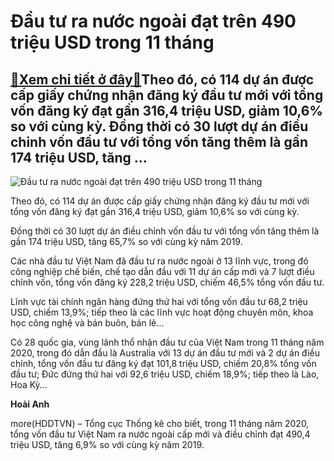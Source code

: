 Đầu tư ra nước ngoài đạt trên 490 triệu USD trong 11 tháng
==========================================================

[:gift:Xem chi tiết ở đây:gift:](https://hddtvn.com/dau-tu-ra-nuoc-ngoai-dat-tren-490-trieu-usd-trong-11-thang/)Theo đó, có 114 dự án được cấp giấy chứng nhận đăng ký đầu tư mới với tổng vốn đăng ký đạt gần 316,4 triệu USD, giảm 10,6% so với cùng kỳ. Đồng thời có 30 lượt dự án điều chỉnh vốn đầu tư với tổng vốn tăng thêm là gần 174 triệu USD, tăng …
-----------------------------------------------------------------------------------------------------------------------------------------------------------------------------------------------------------------------------------------------





![Đầu tư ra nước ngoài đạt trên 490 triệu USD trong 11 tháng](https://hddtvn.com/wp-content/uploads/2021/01/3550_849ce1a81987b989ef0650070ad22907_dau-tu-ra-nuoc-ngoai.jpg "Đầu tư ra nước ngoài đạt trên 490 triệu USD trong 11 tháng")



Theo đó, có 114 dự án được cấp giấy chứng nhận đăng ký đầu tư mới với tổng vốn đăng ký đạt gần 316,4 triệu USD, giảm 10,6% so với cùng kỳ.


Đồng thời có 30 lượt dự án điều chỉnh vốn đầu tư với tổng vốn tăng thêm là gần 174 triệu USD, tăng 65,7% so với cùng kỳ năm 2019.


Các nhà đầu tư Việt Nam đã đầu tư ra nước ngoài ở 13 lĩnh vực, trong đó công nghiệp chế biến, chế tạo dẫn đầu với 11 dự án cấp mới và 7 lượt điều chỉnh vốn, tổng vốn đăng ký 228,2 triệu USD, chiếm 46,5% tổng vốn đầu tư.


Lĩnh vực tài chính ngân hàng đứng thứ hai với tổng vốn đầu tư 68,2 triệu USD, chiếm 13,9%; tiếp theo là các lĩnh vực hoạt động chuyên môn, khoa học công nghệ và bán buôn, bán lẻ…


Có 28 quốc gia, vùng lãnh thổ nhận đầu tư của Việt Nam trong 11 tháng năm 2020, trong đó dẫn đầu là Australia với 13 dự án đầu tư mới và 2 dự án điều chỉnh, tổng vốn đầu tư đăng ký đạt 101,8 triệu USD, chiếm 20,8% tổng vốn đầu tư; Đức đứng thứ hai với 92,6 triệu USD, chiếm 18,9%; tiếp theo là Lào, Hoa Kỳ…




**Hoài Anh**



more(HDDTVN) – Tổng cục Thống kê cho biết, trong 11 tháng năm 2020, tổng vốn đầu tư Việt Nam ra nước ngoài cấp mới và điều chỉnh đạt 490,4 triệu USD, tăng 6,9% so với cùng kỳ năm 2019.


